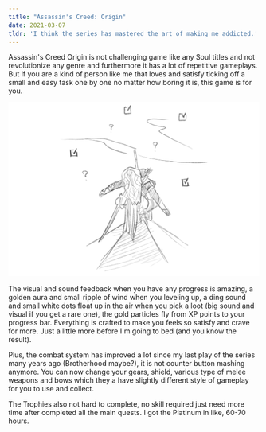 ```yaml
---
title: "Assassin's Creed: Origin"
date: 2021-03-07
tldr: 'I think the series has mastered the art of making me addicted.'
---
```


Assassin's Creed Origin is not challenging game like any Soul titles and not revolutionize any genre and furthermore it has a lot of repetitive gameplays. But if you are a kind of person like me that loves and satisfy ticking off a small and easy task one by one no matter how boring it is, this game is for you.

![Hundreds of things to do](./aco-f1.jpg)

The visual and sound feedback when you have any progress is amazing, a golden aura and small ripple of wind when you leveling up, a ding sound and small white dots float up in the air when you pick a loot (big sound and visual if you get a rare one), the gold particles fly from XP points to your progress bar. Everything is crafted to make you feels so satisfy and crave for more. Just a little more before I'm going to bed (and you know the result).

Plus, the combat system has improved a lot since my last play of the series many years ago (Brotherhood maybe?), it is not counter button mashing anymore. You can now change your gears, shield, various type of melee weapons and bows which they a have slightly different style of gameplay for you to use and collect.

The Trophies also not hard to complete, no skill required just need more time after completed all the main quests. I got the Platinum in like, 60-70 hours.
